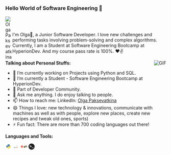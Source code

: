 ### Hello World of Software Engineering 👋

<!--
**Olga-creator/Olga-creator** is a ✨ _special_ ✨ repository because its `README.md` (this file) appears on your GitHub profile.

Here are some ideas to get you started:

- 🔭 I’m currently working on Projects using Python and SQL. 
- 🌱 I’m currently a Student - Software Engineering Bootcamp at HyperionDev.
- 👯 Part of Developer Community.
- 💬 Ask me anything. I do enjoy talking to people.
- 📫 How to reach me: ...
- 😄 Things I love: new technology & innovations, communicate with machines as well as with people, explore new places - travelling, create new recipes and tweak old ones, sports:)
- ⚡ Fun fact: There are more than 700 coding languages out there! ...
-->

</a>
<a href="https://www.linkedin.com/in/olga-paksevatkina-51b61064/">
<img align="left" alt="Olga Paksevatkina" width="22px" src="https://cdn.jsdelivr.net/npm/simple-icons@v3/icons/linkedin.svg" />
</a>
<br />

<br />
  
  
I'm Olga🙌, a Junior Software Developer. I love new challenges and performing tasks involving problem-solving and complex algorithms.
Currently, I am a Student at Software Engineering Bootcamp at HyperionDev. And my course pass rate is 100%. ❤✌


<img align="right" alt="GIF" src="https://media.giphy.com/media/USV0ym3bVWQJJmNu3N/giphy.gif" />


**Talking about Personal Stuffs:**

- 🔭 I’m currently working on Projects using Python and SQL. 
- 🌱 I’m currently a Student - Software Engineering Bootcamp at HyperionDev.
- 👯 Part of Developer Community.
- 💬 Ask me anything. I do enjoy talking to people.
- 📫 How to reach me: LinkedIn: [Olga Paksevatkina](https://www.linkedin.com/in/olga-paksevatkina-51b61064/)
- 😄 Things I love: new technology & innovations, communicate with machines as well as with people, explore new places, create new recipes and tweak old ones, sports)
- ⚡ Fun fact: There are more than 700 coding languages out there!

**Languages and Tools:**


<code><img height="20" src="https://raw.githubusercontent.com/github/explore/80688e429a7d4ef2fca1e82350fe8e3517d3494d/topics/python/python.png"></code>
<code><img height="20" src="https://raw.githubusercontent.com/github/explore/80688e429a7d4ef2fca1e82350fe8e3517d3494d/topics/mysql/mysql.png"></code>
<code><img height="20" src="https://raw.githubusercontent.com/github/explore/80688e429a7d4ef2fca1e82350fe8e3517d3494d/topics/git/git.png"></code>
<code><img height="20" src="https://raw.githubusercontent.com/github/explore/80688e429a7d4ef2fca1e82350fe8e3517d3494d/topics/terminal/terminal.png"></code>
